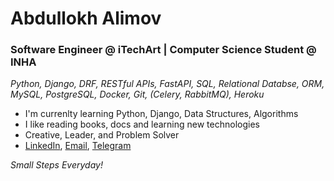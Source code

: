 # Abdullokh Alimov
<!-- <p align="left"> <img src="https://komarev.com/ghpvc/?username=Alimov-8" alt="Alimov-8" /> </p> -->

### Software Engineer @ iTechArt | Computer Science Student @ INHA
<em> Python, Django, DRF, RESTful APIs, FastAPI, SQL, Relational Databse, ORM, MySQL, PostgreSQL, Docker, Git, (Celery, RabbitMQ), Heroku </em>

-  I'm currenlty learning Python, Django, Data Structures, Algorithms
-  I like reading books, docs and learning new technologies
-  Creative, Leader, and Problem Solver
-  [LinkedIn](https://www.linkedin.com/in/abdullokh-alimov-03a6701a7),
[Email](mailto:Alimov.Abdullokh8@gamil.com),
[Telegram](https://t.me/Alimov_8)

<em> Small Steps Everyday! <em>

 
  
 

<!--
**Alimov-8/Alimov-8** is a ✨ _special_ ✨ repository because its `README.md` (this file) appears on your GitHub profile.

Here are some ideas to get you started:

- 🔭 I’m currently working on ...
- 🌱 I’m currently learning ...
- 👯 I’m looking to collaborate with other developers
- 🤔 I’m looking for help with ...
- 💬 Ask me about ...
- 📫 How to reach me: 
- 😄 Pronouns: ...
- ⚡ Fun fact: ...
- 🔮 <img src="https://media.giphy.com/media/WUlplcMpOCEmTGBtBW/giphy.gif" width="35">
-->
